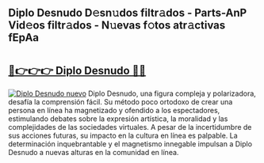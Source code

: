 ## Diplo Desnudo D𝚎sn𝚞dos filtr𝚊dos - Parts-AnP Vid𝚎os filtr𝚊dos - N𝚞evas f𝚘tos atr𝚊ctivas fEpAa

# <h2><a href="http://mb5k5y4.tromn.icu/?c=Diplo+Desnudo">🔗👉👉👉 Diplo Desnudo 🔗🔗</a></h2>

[![Diplo Desnudo nuevo](https://i.imgur.com/pEAQMta.gif)](http://mb5k5y4.tromn.icu/?c=Diplo+Desnudo)
Diplo Desnudo, una figura compleja y polarizadora, desafía la comprensión fácil. Su método poco ortodoxo de crear una persona en línea ha magnetizado y ofendido a los espectadores, estimulando debates sobre la expresión artística, la moralidad y las complejidades de las sociedades virtuales. A pesar de la incertidumbre de sus acciones futuras, su impacto en la cultura en línea es palpable. La determinación inquebrantable y el magnetismo innegable impulsan a Diplo Desnudo a nuevas alturas en la comunidad en línea.
